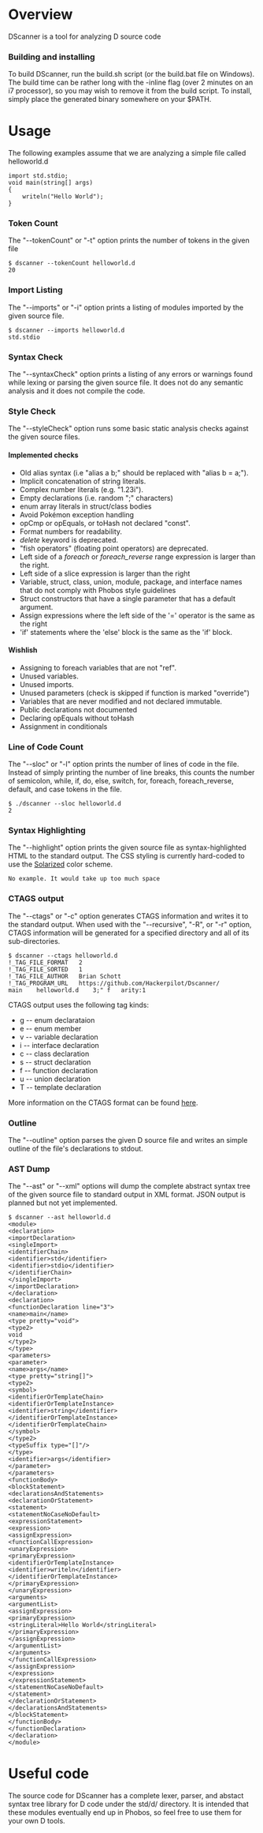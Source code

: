 # Overview
DScanner is a tool for analyzing D source code

### Building and installing
To build DScanner, run the build.sh script (or the build.bat file on Windows).
The build time can be rather long with the -inline flag (over 2 minutes on an
i7 processor), so you may wish to remove it from the build script. To install,
simply place the generated binary somewhere on your $PATH.

# Usage
The following examples assume that we are analyzing a simple file called helloworld.d

	import std.stdio;
	void main(string[] args)
	{
		writeln("Hello World");
	}

### Token Count
The "--tokenCount" or "-t" option prints the number of tokens in the given file

	$ dscanner --tokenCount helloworld.d
	20

### Import Listing
The "--imports" or "-i" option prints a listing of modules imported by the given
source file.

	$ dscanner --imports helloworld.d
	std.stdio

### Syntax Check
The "--syntaxCheck" option prints a listing of any errors or warnings found
while lexing or parsing the given source file. It does not do any semantic
analysis and it does not compile the code.

### Style Check
The "--styleCheck" option runs some basic static analysis checks against the
given source files.

#### Implemented checks
* Old alias syntax (i.e "alias a b;" should be replaced with "alias b = a;").
* Implicit concatenation of string literals.
* Complex number literals (e.g. "1.23i").
* Empty declarations (i.e. random ";" characters)
* enum array literals in struct/class bodies
* Avoid Pokémon exception handling
* opCmp or opEquals, or toHash not declared "const".
* Format numbers for readability.
* *delete* keyword is deprecated.
* "fish operators" (floating point operators) are deprecated.
* Left side of a *foreach* or *foreach\_reverse* range expression is larger than the right.
* Left side of a slice expression is larger than the right
* Variable, struct, class, union, module, package, and interface names that do not comply with Phobos style guidelines
* Struct constructors that have a single parameter that has a default argument.
* Assign expressions where the left side of the '=' operator is the same as the right
* 'if' statements where the 'else' block is the same as the 'if' block.

#### Wishlish
* Assigning to foreach variables that are not "ref".
* Unused variables.
* Unused imports.
* Unused parameters (check is skipped if function is marked "override")
* Variables that are never modified and not declared immutable.
* Public declarations not documented
* Declaring opEquals without toHash
* Assignment in conditionals

### Line of Code Count
The "--sloc" or "-l" option prints the number of lines of code in the file.
Instead of simply printing the number of line breaks, this counts the number of
semicolon, while, if, do, else, switch, for, foreach, foreach\_reverse, default,
and case tokens in the file.

	$ ./dscanner --sloc helloworld.d
	2

### Syntax Highlighting
The "--highlight" option prints the given source file as syntax-highlighted HTML
to the standard output. The CSS styling is currently hard-coded to use the
[Solarized](http://ethanschoonover.com/solarized) color scheme.

	No example. It would take up too much space

### CTAGS output
The "--ctags" or "-c" option generates CTAGS information and writes it to the
standard output. When used with the "--recursive", "-R", or "-r" option, CTAGS
information will be generated for a specified directory and all of its
sub-directories.

	$ dscanner --ctags helloworld.d
	!_TAG_FILE_FORMAT	2
	!_TAG_FILE_SORTED	1
	!_TAG_FILE_AUTHOR	Brian Schott
	!_TAG_PROGRAM_URL	https://github.com/Hackerpilot/Dscanner/
	main	helloworld.d	3;"	f	arity:1

CTAGS output uses the following tag kinds:

* g -- enum declarataion
* e -- enum member
* v -- variable declaration
* i -- interface declaration
* c -- class declaration
* s -- struct declaration
* f -- function declaration
* u -- union declaration
* T -- template declaration

More information on the CTAGS format can be found [here](http://ctags.sourceforge.net/FORMAT).

### Outline
The "--outline" option parses the given D source file and writes an simple
outline of the file's declarations to stdout.

### AST Dump
The "--ast" or "--xml" options will dump the complete abstract syntax tree of
the given source file to standard output in XML format. JSON output is planned
but not yet implemented.

	$ dscanner --ast helloworld.d
	<module>
	<declaration>
	<importDeclaration>
	<singleImport>
	<identifierChain>
	<identifier>std</identifier>
	<identifier>stdio</identifier>
	</identifierChain>
	</singleImport>
	</importDeclaration>
	</declaration>
	<declaration>
	<functionDeclaration line="3">
	<name>main</name>
	<type pretty="void">
	<type2>
	void
	</type2>
	</type>
	<parameters>
	<parameter>
	<name>args</name>
	<type pretty="string[]">
	<type2>
	<symbol>
	<identifierOrTemplateChain>
	<identifierOrTemplateInstance>
	<identifier>string</identifier>
	</identifierOrTemplateInstance>
	</identifierOrTemplateChain>
	</symbol>
	</type2>
	<typeSuffix type="[]"/>
	</type>
	<identifier>args</identifier>
	</parameter>
	</parameters>
	<functionBody>
	<blockStatement>
	<declarationsAndStatements>
	<declarationOrStatement>
	<statement>
	<statementNoCaseNoDefault>
	<expressionStatement>
	<expression>
	<assignExpression>
	<functionCallExpression>
	<unaryExpression>
	<primaryExpression>
	<identifierOrTemplateInstance>
	<identifier>writeln</identifier>
	</identifierOrTemplateInstance>
	</primaryExpression>
	</unaryExpression>
	<arguments>
	<argumentList>
	<assignExpression>
	<primaryExpression>
	<stringLiteral>Hello World</stringLiteral>
	</primaryExpression>
	</assignExpression>
	</argumentList>
	</arguments>
	</functionCallExpression>
	</assignExpression>
	</expression>
	</expressionStatement>
	</statementNoCaseNoDefault>
	</statement>
	</declarationOrStatement>
	</declarationsAndStatements>
	</blockStatement>
	</functionBody>
	</functionDeclaration>
	</declaration>
	</module>

# Useful code
The source code for DScanner has a complete lexer, parser, and abstact syntax
tree library for D code under the std/d/ directory. It is intended that these
modules eventually end up in Phobos, so feel free to use them for your own D
tools.
